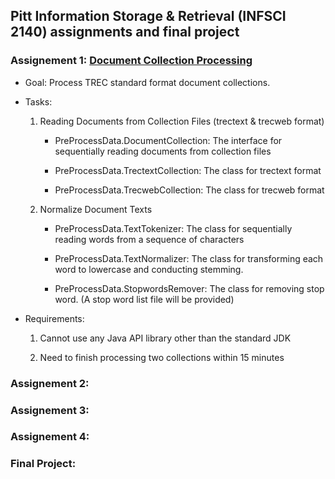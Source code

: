 ## Pitt Information Storage & Retrieval (INFSCI 2140) assignments and final project

### Assignement 1: [Document Collection Processing](https://github.com/elleech/java_pitt/tree/master/INFSCI2140/HW_INFSCI2140_1/src)

- Goal: Process TREC standard format document collections.

- Tasks:

  1.  Reading Documents from Collection Files (trectext & trecweb format)

      - PreProcessData.DocumentCollection: The interface for sequentially reading documents from collection files

      - PreProcessData.TrectextCollection: The class for trectext format

      - PreProcessData.TrecwebCollection: The class for trecweb format

  2.  Normalize Document Texts

      - PreProcessData.TextTokenizer: The class for sequentially reading words from a sequence of characters

      - PreProcessData.TextNormalizer: The class for transforming each word to lowercase and conducting stemming.

      - PreProcessData.StopwordsRemover: The class for removing stop word. (A stop word list file will be provided)

- Requirements:

  1. Cannot use any Java API library other than the standard JDK

  2. Need to finish processing two collections within 15 minutes

### Assignement 2:

### Assignement 3:

### Assignement 4:

### Final Project:
